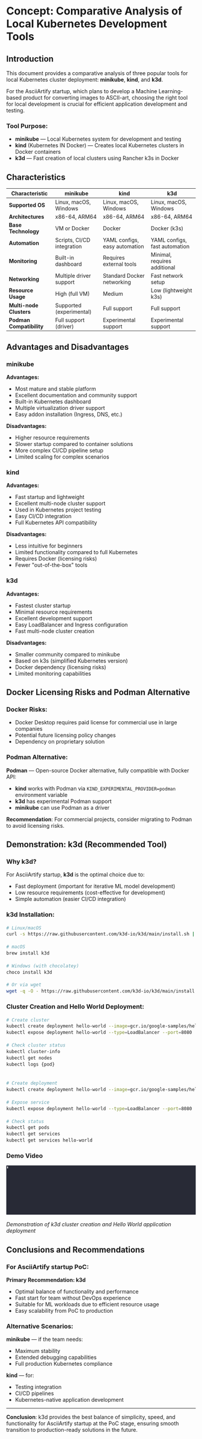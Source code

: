 # Concept: Comparative Analysis of Local Kubernetes Development Tools

## Introduction

This document provides a comparative analysis of three popular tools for local Kubernetes cluster deployment: **minikube**, **kind**, and **k3d**.

For the AsciiArtify startup, which plans to develop a Machine Learning-based product for converting images to ASCII-art, choosing the right tool for local development is crucial for efficient application development and testing.

### Tool Purpose:
- **minikube** — Local Kubernetes system for development and testing
- **kind** (Kubernetes IN Docker) — Creates local Kubernetes clusters in Docker containers
- **k3d** — Fast creation of local clusters using Rancher k3s in Docker

## Characteristics

| Characteristic | minikube | kind | k3d |
|---|---|---|---|
| **Supported OS** | Linux, macOS, Windows | Linux, macOS, Windows | Linux, macOS, Windows |
| **Architectures** | x86-64, ARM64 | x86-64, ARM64 | x86-64, ARM64 |
| **Base Technology** | VM or Docker | Docker | Docker (k3s) |
| **Automation** | Scripts, CI/CD integration | YAML configs, easy automation | YAML configs, fast automation |
| **Monitoring** | Built-in dashboard | Requires external tools | Minimal, requires additional |
| **Networking** | Multiple driver support | Standard Docker networking | Fast network setup |
| **Resource Usage** | High (full VM) | Medium | Low (lightweight k3s) |
| **Multi-node Clusters** | Supported (experimental) | Full support | Full support |
| **Podman Compatibility** | Full support (driver) | Experimental support | Experimental support |

## Advantages and Disadvantages

### minikube

**Advantages:**
- Most mature and stable platform
- Excellent documentation and community support
- Built-in Kubernetes dashboard
- Multiple virtualization driver support
- Easy addon installation (Ingress, DNS, etc.)

**Disadvantages:**
- Higher resource requirements
- Slower startup compared to container solutions
- More complex CI/CD pipeline setup
- Limited scaling for complex scenarios

### kind

**Advantages:**
- Fast startup and lightweight
- Excellent multi-node cluster support
- Used in Kubernetes project testing
- Easy CI/CD integration
- Full Kubernetes API compatibility

**Disadvantages:**
- Less intuitive for beginners
- Limited functionality compared to full Kubernetes
- Requires Docker (licensing risks)
- Fewer "out-of-the-box" tools

### k3d

**Advantages:**
- Fastest cluster startup
- Minimal resource requirements
- Excellent development support
- Easy LoadBalancer and Ingress configuration
- Fast multi-node cluster creation

**Disadvantages:**
- Smaller community compared to minikube
- Based on k3s (simplified Kubernetes version)
- Docker dependency (licensing risks)
- Limited monitoring capabilities

## Docker Licensing Risks and Podman Alternative

### Docker Risks:
- Docker Desktop requires paid license for commercial use in large companies
- Potential future licensing policy changes
- Dependency on proprietary solution

### Podman Alternative:
**Podman** — Open-source Docker alternative, fully compatible with Docker API:
- **kind** works with Podman via `KIND_EXPERIMENTAL_PROVIDER=podman` environment variable
- **k3d** has experimental Podman support
- **minikube** can use Podman as a driver

**Recommendation**: For commercial projects, consider migrating to Podman to avoid licensing risks.

## Demonstration: k3d (Recommended Tool)

### Why k3d?
For AsciiArtify startup, **k3d** is the optimal choice due to:
- Fast deployment (important for iterative ML model development)
- Low resource requirements (cost-effective for development)
- Simple automation (easier CI/CD integration)

### k3d Installation:

```bash
# Linux/macOS
curl -s https://raw.githubusercontent.com/k3d-io/k3d/main/install.sh | bash

# macOS
brew install k3d

# Windows (with chocolatey)
choco install k3d

# Or via wget
wget -q -O - https://raw.githubusercontent.com/k3d-io/k3d/main/install.sh | bash
```

### Cluster Creation and Hello World Deployment:

```bash
# Create cluster
kubectl create deployment hello-world --image=gcr.io/google-samples/hello-app:1.0
kubectl expose deployment hello-world --type=LoadBalancer --port=8080

# Check cluster status
kubectl cluster-info
kubectl get nodes
kubectl logs {pod}


# Create deployment
kubectl create deployment hello-world --image=gcr.io/google-samples/hello-app:1.0

# Expose service
kubectl expose deployment hello-world --type=LoadBalancer --port=8080

# Check status
kubectl get pods
kubectl get services
kubectl get services hello-world


```

### Demo Video
![k3d Demo](./concept.gif)

*Demonstration of k3d cluster creation and Hello World application deployment*

## Conclusions and Recommendations

### For AsciiArtify startup PoC:

**Primary Recommendation: k3d**
- Optimal balance of functionality and performance
- Fast start for team without DevOps experience
- Suitable for ML workloads due to efficient resource usage
- Easy scalability from PoC to production

### Alternative Scenarios:

**minikube** — if the team needs:
- Maximum stability
- Extended debugging capabilities
- Full production Kubernetes compliance

**kind** — for:
- Testing integration
- CI/CD pipelines
- Kubernetes-native application development

---

**Conclusion**: k3d provides the best balance of simplicity, speed, and functionality for AsciiArtify startup at the PoC stage, ensuring smooth transition to production-ready solutions in the future.